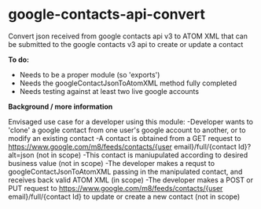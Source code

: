 # google-contacts-api-convert
Convert json received from google contacts api v3 to ATOM XML that can be submitted to the google contacts v3 api to create or update a contact

<b>To do:</b>

<ul><li>Needs to be a proper module (so 'exports')</li>
<li>Needs the googleContactJsonToAtomXML method fully completed</li>
<li>Needs testing against at least two live google accounts</li>
</ul>

<b>Background / more information</b>

Envisaged use case for a developer using this module:
-Developer wants to 'clone' a google contact from one user's google account to another, or to modify an existing contact
-A contact is obtained from a GET request to https://www.google.com/m8/feeds/contacts/{user email}/full/{contact Id}?alt=json (not in scope)
-This contact is maniupulated according to desired business value (not in scope)
-The developer makes a requst to googleContactJsonToAtomXML passing in the manipulated contact, and receives back valid ATOM XML (in scope)
-The developer makes a POST or PUT request to https://www.google.com/m8/feeds/contacts/{user email}/full/{contact Id} to update or create a new contact (not in scope)
